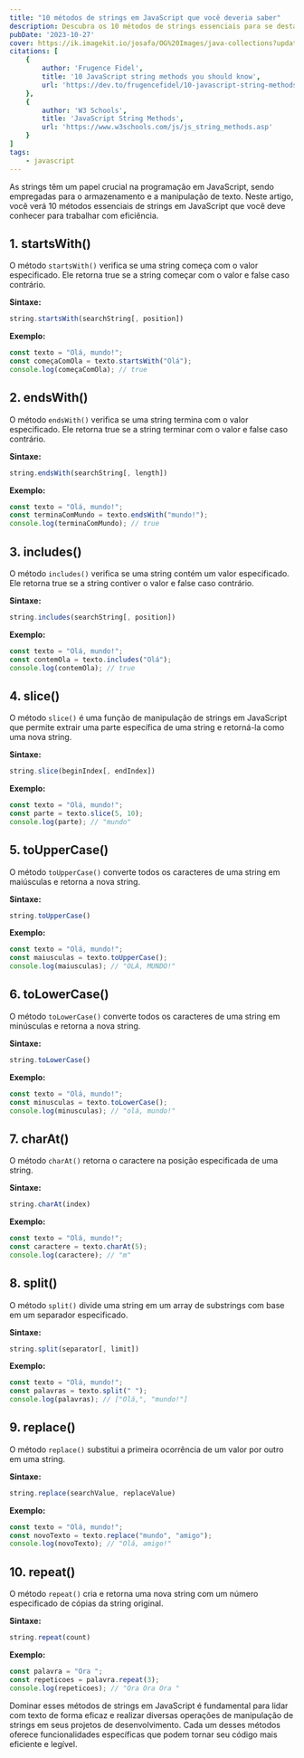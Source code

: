 ```yaml
---
title: "10 métodos de strings em JavaScript que você deveria saber"
description: Descubra os 10 métodos de strings essenciais para se destacar como um desenvolvedor Javascript. Aprimore suas habilidades agora!
pubDate: '2023-10-27'
cover: https://ik.imagekit.io/josafa/OG%20Images/java-collections?updatedAt=1694788101302
citations: [
    {
        author: 'Frugence Fidel',
        title: '10 JavaScript string methods you should know',
        url: 'https://dev.to/frugencefidel/10-javascript-string-methods-you-should-know-4l76'
    },
	{
		author: 'W3 Schools',
		title: 'JavaScript String Methods',
		url: 'https://www.w3schools.com/js/js_string_methods.asp'
	}
]
tags: 
    - javascript
---
```

As strings têm um papel crucial na programação em JavaScript, sendo empregadas para o armazenamento e a manipulação de texto. Neste artigo, você verá 10 métodos essenciais de strings em JavaScript que você deve conhecer para trabalhar com eficiência.

## 1. startsWith()

O método `startsWith()` verifica se uma string começa com o valor especificado. Ele retorna true se a string começar com o valor e false caso contrário.

**Sintaxe:**

```jsx
string.startsWith(searchString[, position])

```

**Exemplo:**

```jsx
const texto = "Olá, mundo!";
const começaComOla = texto.startsWith("Olá");
console.log(começaComOla); // true

```

## 2. endsWith()

O método `endsWith()` verifica se uma string termina com o valor especificado. Ele retorna true se a string terminar com o valor e false caso contrário.

**Sintaxe:**

```jsx
string.endsWith(searchString[, length])

```

**Exemplo:**

```jsx
const texto = "Olá, mundo!";
const terminaComMundo = texto.endsWith("mundo!");
console.log(terminaComMundo); // true

```

## 3. includes()

O método `includes()` verifica se uma string contém um valor especificado. Ele retorna true se a string contiver o valor e false caso contrário.

**Sintaxe:**

```jsx
string.includes(searchString[, position])

```

**Exemplo:**

```jsx
const texto = "Olá, mundo!";
const contemOla = texto.includes("Olá");
console.log(contemOla); // true

```

## 4. slice()

O método `slice()` é uma função de manipulação de strings em JavaScript que permite extrair uma parte específica de uma string e retorná-la como uma nova string.

**Sintaxe:**

```jsx
string.slice(beginIndex[, endIndex])

```

**Exemplo:**

```jsx
const texto = "Olá, mundo!";
const parte = texto.slice(5, 10);
console.log(parte); // "mundo"

```

## 5. toUpperCase()

O método `toUpperCase()` converte todos os caracteres de uma string em maiúsculas e retorna a nova string.

**Sintaxe:**

```jsx
string.toUpperCase()

```

**Exemplo:**

```jsx
const texto = "Olá, mundo!";
const maiusculas = texto.toUpperCase();
console.log(maiusculas); // "OLÁ, MUNDO!"

```

## 6. toLowerCase()

O método `toLowerCase()` converte todos os caracteres de uma string em minúsculas e retorna a nova string.

**Sintaxe:**

```jsx
string.toLowerCase()

```

**Exemplo:**

```jsx
const texto = "Olá, mundo!";
const minusculas = texto.toLowerCase();
console.log(minusculas); // "olá, mundo!"

```

## 7. charAt()

O método `charAt()` retorna o caractere na posição especificada de uma string.

**Sintaxe:**

```jsx
string.charAt(index)

```

**Exemplo:**

```jsx
const texto = "Olá, mundo!";
const caractere = texto.charAt(5);
console.log(caractere); // "m"

```

## 8. split()

O método `split()` divide uma string em um array de substrings com base em um separador especificado.

**Sintaxe:**

```jsx
string.split(separator[, limit])

```

**Exemplo:**

```jsx
const texto = "Olá, mundo!";
const palavras = texto.split(" ");
console.log(palavras); // ["Olá,", "mundo!"]

```

## 9. replace()

O método `replace()` substitui a primeira ocorrência de um valor por outro em uma string.

**Sintaxe:**

```jsx
string.replace(searchValue, replaceValue)

```

**Exemplo:**

```jsx
const texto = "Olá, mundo!";
const novoTexto = texto.replace("mundo", "amigo");
console.log(novoTexto); // "Olá, amigo!"

```

## 10. repeat()

O método `repeat()` cria e retorna uma nova string com um número especificado de cópias da string original.

**Sintaxe:**

```jsx
string.repeat(count)

```

**Exemplo:**

```jsx
const palavra = "Ora ";
const repeticoes = palavra.repeat(3);
console.log(repeticoes); // "Ora Ora Ora "

```

Dominar esses métodos de strings em JavaScript é fundamental para lidar com texto de forma eficaz e realizar diversas operações de manipulação de strings em seus projetos de desenvolvimento. Cada um desses métodos oferece funcionalidades específicas que podem tornar seu código mais eficiente e legível.